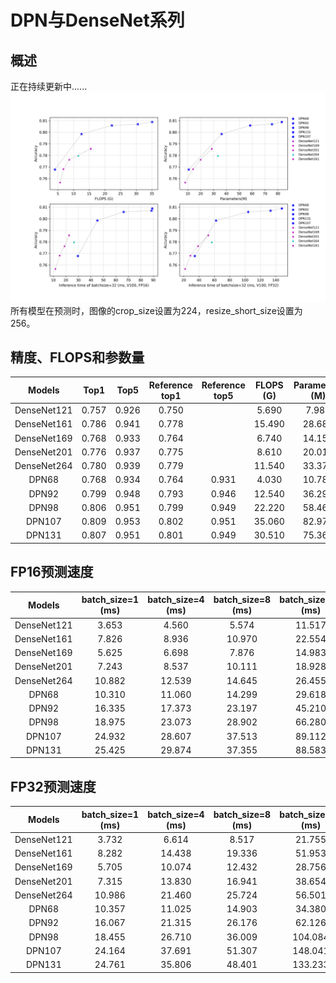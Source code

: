 # DPN与DenseNet系列

## 概述
正在持续更新中......
![](../../images/models/DPN.png)
所有模型在预测时，图像的crop_size设置为224，resize_short_size设置为256。


## 精度、FLOPS和参数量

| Models      | Top1   | Top5   | Reference<br>top1 | Reference<br>top5 | FLOPS<br>(G) | Parameters<br>(M) |
|:--:|:--:|:--:|:--:|:--:|:--:|:--:|
| DenseNet121 | 0.757  | 0.926  | 0.750             |                   | 5.690        | 7.980             |
| DenseNet161 | 0.786  | 0.941  | 0.778             |                   | 15.490       | 28.680            |
| DenseNet169 | 0.768  | 0.933  | 0.764             |                   | 6.740        | 14.150            |
| DenseNet201 | 0.776  | 0.937  | 0.775             |                   | 8.610        | 20.010            |
| DenseNet264 | 0.780  | 0.939  | 0.779             |                   | 11.540       | 33.370            |
| DPN68       | 0.768  | 0.934  | 0.764             | 0.931             | 4.030        | 10.780            |
| DPN92       | 0.799  | 0.948  | 0.793             | 0.946             | 12.540       | 36.290            |
| DPN98       | 0.806  | 0.951  | 0.799             | 0.949             | 22.220       | 58.460            |
| DPN107      | 0.809  | 0.953  | 0.802             | 0.951             | 35.060       | 82.970            |
| DPN131      | 0.807  | 0.951  | 0.801             | 0.949             | 30.510       | 75.360            |


## FP16预测速度

| Models      | batch_size=1<br>(ms) | batch_size=4<br>(ms) | batch_size=8<br>(ms) | batch_size=32<br>(ms) |
|:--:|:--:|:--:|:--:|:--:|
| DenseNet121 | 3.653                | 4.560                | 5.574                | 11.517                |
| DenseNet161 | 7.826                | 8.936                | 10.970               | 22.554                |
| DenseNet169 | 5.625                | 6.698                | 7.876                | 14.983                |
| DenseNet201 | 7.243                | 8.537                | 10.111               | 18.928                |
| DenseNet264 | 10.882               | 12.539               | 14.645               | 26.455                |
| DPN68       | 10.310               | 11.060               | 14.299               | 29.618                |
| DPN92       | 16.335               | 17.373               | 23.197               | 45.210                |
| DPN98       | 18.975               | 23.073               | 28.902               | 66.280                |
| DPN107      | 24.932               | 28.607               | 37.513               | 89.112                |
| DPN131      | 25.425               | 29.874               | 37.355               | 88.583                |


## FP32预测速度

| Models      | batch_size=1<br>(ms) | batch_size=4<br>(ms) | batch_size=8<br>(ms) | batch_size=32<br>(ms) |
|:--:|:--:|:--:|:--:|:--:|
| DenseNet121 | 3.732                | 6.614                | 8.517                | 21.755                |
| DenseNet161 | 8.282                | 14.438               | 19.336               | 51.953                |
| DenseNet169 | 5.705                | 10.074               | 12.432               | 28.756                |
| DenseNet201 | 7.315                | 13.830               | 16.941               | 38.654                |
| DenseNet264 | 10.986               | 21.460               | 25.724               | 56.501                |
| DPN68       | 10.357               | 11.025               | 14.903               | 34.380                |
| DPN92       | 16.067               | 21.315               | 26.176               | 62.126                |
| DPN98       | 18.455               | 26.710               | 36.009               | 104.084               |
| DPN107      | 24.164               | 37.691               | 51.307               | 148.041               |
| DPN131      | 24.761               | 35.806               | 48.401               | 133.233               |
